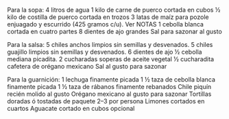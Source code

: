 Para la sopa:
4 litros de agua
1 kilo de carne de puerco cortada en cubos
½ kilo de costilla de puerco cortada en trozos
3 latas de maíz para pozole enjuagado y escurrido (425 gramos c/u). Ver NOTAS
1 cebolla blanca cortada en cuatro partes
8 dientes de ajo grandes
Sal para sazonar al gusto

Para la salsa:
5 chiles anchos limpios sin semillas y desvenados.
5 chiles guajillo limpios sin semillas y desvenados.
6 dientes de ajo
½ cebolla mediana picadita.
2 cucharadas soperas de aceite vegetal
½ cucharadita cafetera de orégano mexicano
Sal al gusto para sazonar

Para la guarnición:
1 lechuga finamente picada
1 ½ taza de cebolla blanca finamente picada
1 ½ taza de rábanos finamente rebanados
Chile piquín recién molido al gusto
Orégano mexicano al gusto para sazonar
Tortillas doradas ó tostadas de paquete 2–3 por persona
Limones cortados en cuartos
Aguacate cortado en cubos opcional
